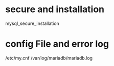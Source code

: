 # secure and installation
mysql_secure_installation

# config File and error log
/etc/my.cnf
/var/log/mariadb/mariadb.log
